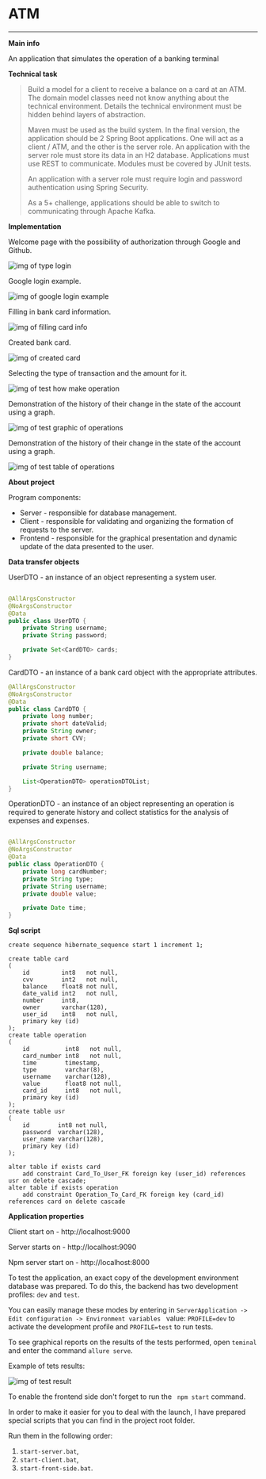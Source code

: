 # ATM

___
**Main info**

An application that simulates the operation of a banking terminal

**Technical task**

> Build a model for a client to receive a balance on a card at an ATM. The domain model classes need not know anything about the technical environment. Details the technical environment must be hidden behind layers of abstraction.
>
>Maven must be used as the build system. In the final version, the application should be 2 Spring Boot applications. One will act as a client / ATM, and the other is the server role. An application with the server role must store its data in an H2 database. Applications must use REST to communicate. Modules must be covered by JUnit tests.
>
>An application with a server role must require login and password authentication using Spring Security.
>
>As a 5+ challenge, applications should be able to switch to communicating through Apache Kafka.

**Implementation**

Welcome page with the possibility of authorization through Google and Github.

![img of type login](https://i.ibb.co/jbzY3RT/welcompage.jpg)

Google login example.

![img of google login example](https://i.ibb.co/V2P09Cg/register.jpg)

Filling in bank card information.

![img of filling card info](https://i.ibb.co/71SYMB0/inputcard.jpg)

Created bank card.

![img of created card](https://i.ibb.co/pXhsTzh/createdcard.jpg)

Selecting the type of transaction and the amount for it.

![img of test how make operation](https://i.ibb.co/85bPrG1/createoperation.jpg)

Demonstration of the history of their change in the state of the account using a graph.

![img of test graphic of operations](https://i.ibb.co/fNqNjWM/historygraph.jpg)

Demonstration of the history of their change in the state of the account using a graph.

![img of test table of operations](https://i.ibb.co/GMHY7Bz/tablehistory.jpg)

**About project**

Program components:

+ Server - responsible for database management.
+ Client - responsible for validating and organizing the formation of requests to the server.
+ Frontend - responsible for the graphical presentation and dynamic update of the data presented to the user.

**Data transfer objects**

UserDTO - an instance of an object representing a system user.

```java

@AllArgsConstructor
@NoArgsConstructor
@Data
public class UserDTO {
    private String username;
    private String password;

    private Set<CardDTO> cards;
}
```

CardDTO - an instance of a bank card object with the appropriate attributes.

```java
@AllArgsConstructor
@NoArgsConstructor
@Data
public class CardDTO {
    private long number;
    private short dateValid;
    private String owner;
    private short CVV;

    private double balance;

    private String username;

    List<OperationDTO> operationDTOList;
}
```

OperationDTO - an instance of an object representing an operation is required to generate history and collect statistics
for the analysis of expenses and expenses.

```java

@AllArgsConstructor
@NoArgsConstructor
@Data
public class OperationDTO {
    private long cardNumber;
    private String type;
    private String username;
    private double value;

    private Date time;
}
```

**Sql script**

```postgresql
create sequence hibernate_sequence start 1 increment 1;

create table card
(
    id         int8   not null,
    cvv        int2   not null,
    balance    float8 not null,
    date_valid int2   not null,
    number     int8,
    owner      varchar(128),
    user_id    int8   not null,
    primary key (id)
);
create table operation
(
    id          int8   not null,
    card_number int8   not null,
    time        timestamp,
    type        varchar(8),
    username    varchar(128),
    value       float8 not null,
    card_id     int8   not null,
    primary key (id)
);
create table usr
(
    id        int8 not null,
    password  varchar(128),
    user_name varchar(128),
    primary key (id)
);

alter table if exists card
    add constraint Card_To_User_FK foreign key (user_id) references usr on delete cascade;
alter table if exists operation
    add constraint Operation_To_Card_FK foreign key (card_id) references card on delete cascade
```

**Application properties**

Client start on - http://localhost:9000

Server starts on - http://localhost:9090

Npm server start on -  http://localhost:8000

To test the application, an exact copy of the development environment database was prepared. To do this, the backend has two development profiles: ``` dev ``` and ``` test ```.

You can easily manage these modes by entering in ```ServerApplication -> Edit configuration -> Environment variables ``` value: ``` PROFILE=dev ``` to activate the development profile and ``` PROFILE=test ``` to run tests.

To see graphical reports on the results of the tests performed, open ```teminal ``` and enter the command ``` allure serve ```.

Example of tets results:

![img of test result](https://i.ibb.co/WWqy4B0/Report.png)

To enable the frontend side don't forget to run the ``` npm start``` command.


In order to make it easier for you to deal with the launch, I have prepared special scripts that you can find in the project root folder.

Run them in the following order:

1. ```start-server.bat```,
2. ```start-client.bat```,
3. ```start-front-side.bat```.